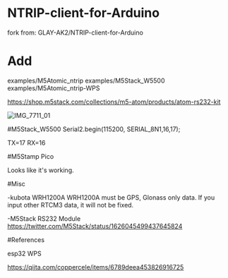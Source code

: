 # NTRIP-client-for-Arduino
fork from:
GLAY-AK2/NTRIP-client-for-Arduino

# Add
examples/M5Atomic_ntrip
examples/M5Stack_W5500
examples/M5Atomic_ntrip-WPS

https://shop.m5stack.com/collections/m5-atom/products/atom-rs232-kit

![IMG_7711_01](https://user-images.githubusercontent.com/6777579/127084970-9d954f52-c155-42cb-a9d0-1e72e5324804.png)

#M5Stack_W5500
Serial2.begin(115200, SERIAL_8N1,16,17);

TX=17
RX=16

#M5Stamp Pico

Looks like it's working.

#Misc

-kubota WRH1200A
WRH1200A must be GPS, Glonass only data.
If you input other RTCM3 data, it will not be fixed.

-M5Stack RS232 Module
https://twitter.com/M5Stack/status/1626045499437645824

#References

esp32 WPS

https://qiita.com/coppercele/items/6789deea453826916725
